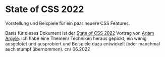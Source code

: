 # State of CSS 2022

Vorstellung und Beispiele für ein paar neuere CSS Features.

Basis für dieses Dokument ist der [State of CSS 2022](https://web.dev/state-of-css-2022/) Vortrag von [Adam Argyle](https://web.dev/authors/adamargyle/). Ich habe eine Themen/ Techniken heraus gepickt, ein wenig ausgelotet und ausprobiert und Beispiele dazu entwickelt (oder manchmal auch stumpf übernommen). cn/ 06.2022
